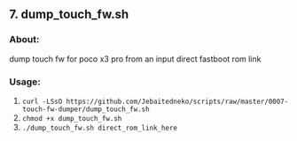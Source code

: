 ## 7. dump_touch_fw.sh ##

### About: ###
dump touch fw for poco x3 pro from an input direct fastboot rom link

### Usage: ###

1. `curl -LSsO https://github.com/Jebaitedneko/scripts/raw/master/0007-touch-fw-dumper/dump_touch_fw.sh`
2. `chmod +x dump_touch_fw.sh`
3. `./dump_touch_fw.sh direct_rom_link_here`
